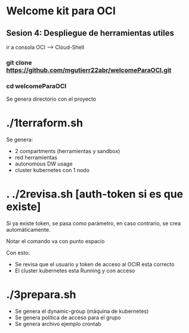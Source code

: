 # Welcome kit para OCI

## Sesion 4: Despliegue de herramientas utiles

ir a consola OCI --> Cloud-Shell

### git clone https://github.com/mgutierr22abr/welcomeParaOCI.git
### cd welcomeParaOCI
Se genera directorio con el proyecto

# ./1terraform.sh
Se genera:

- 2 compartments (herramientas y sandbox)
- red herramientas
- autonomous DW usage
- cluster kubernetes con 1 nodo

# . ./2revisa.sh [auth-token si es que existe]
Si ya existe token, se pasa como parámetro, en caso contrario, se crea automáticamente.

Notar el comando va con punto espacio

Con esto:
- Se revisa que el usuario y token de acceso al OCIR esta correcto
- El cluster kubernetes esta Running y con acceso

# ./3prepara.sh
- Se genera el dynamic-group (máquina de kubernetes)
- Se genera política de acceso para el grupo
- Se genera archivo ejemplo crontab

